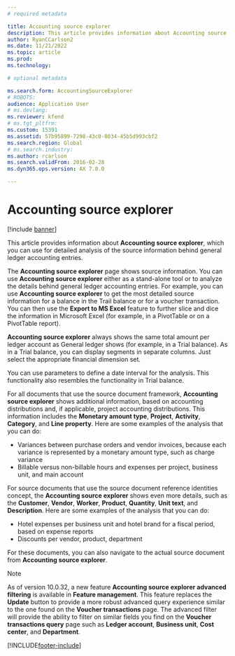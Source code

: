 ```yaml
---
# required metadata

title: Accounting source explorer
description: This article provides information about Accounting source explorer, which you can use for detailed analysis of the source information behind general ledger accounting entries.
author: RyanCCarlson2
ms.date: 11/21/2022
ms.topic: article
ms.prod: 
ms.technology: 

# optional metadata

ms.search.form: AccountingSourceExplorer
# ROBOTS: 
audience: Application User
# ms.devlang: 
ms.reviewer: kfend
# ms.tgt_pltfrm: 
ms.custom: 15391
ms.assetid: 57b95899-7298-43c0-8034-45b5d993cbf2
ms.search.region: Global
# ms.search.industry: 
ms.author: rcarlson
ms.search.validFrom: 2016-02-28
ms.dyn365.ops.version: AX 7.0.0

---
```


# Accounting source explorer

[!include [banner](../includes/banner.md)]

This article provides information about **Accounting source explorer**, which you can use for detailed analysis of the source information behind general ledger accounting entries.

The **Accounting source explorer** page shows source information. You can use **Accounting source explorer** either as a stand-alone tool or to analyze the details behind general ledger accounting entries. For example, you can use **Accounting source explorer** to get the most detailed source information for a balance in the Trail balance or for a voucher transaction. You can then use the **Export to MS Excel** feature to further slice and dice the information in Microsoft Excel (for example, in a PivotTable or on a PivotTable report).

**Accounting source explorer** always shows the same total amount per ledger account as General ledger shows (for example, in a Trial balance). As in a Trial balance, you can display segments in separate columns. Just select the appropriate financial dimension set. 

You can use parameters to define a date interval for the analysis. This functionality also resembles the functionality in Trial balance.

For all documents that use the source document framework, **Accounting source explorer** shows additional information, based on accounting distributions and, if applicable, project accounting distributions. This information includes the **Monetary amount type**, **Project**, **Activity**, **Category**, and **Line property**. Here are some examples of the analysis that you can do:

-   Variances between purchase orders and vendor invoices, because each variance is represented by a monetary amount type, such as charge variance
-   Billable versus non-billable hours and expenses per project, business unit, and main account

For source documents that use the source document reference identities concept, the **Accounting source explorer** shows even more details, such as the **Customer**, **Vendor**, **Worker**, **Product**, **Quantity**, **Unit text**, and **Description**. Here are some examples of the analysis that you can do:

-   Hotel expenses per business unit and hotel brand for a fiscal period, based on expense reports
-   Discounts per vendor, product, department

For these documents, you can also navigate to the actual source document from **Accounting source explorer**.

> [!NOTE]
> As of version 10.0.32, a new feature **Accounting source explorer advanced filtering** is available in **Feature management**. This feature replaces the **Update** button to provide a more robust advanced query experience similar to the one found on the **Voucher transactions** page. The advanced filter will provide the ability to filter on similar fields you find on the **Voucher transactions query** page such as **Ledger account**, **Business unit**, **Cost center**, and **Department**. 

[!INCLUDE[footer-include](../../includes/footer-banner.md)]
